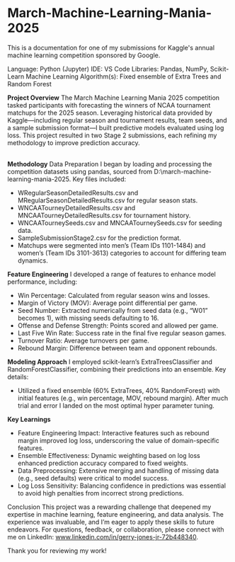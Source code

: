 # March-Machine-Learning-Mania-2025
This is a documentation for one of my submissions for Kaggle's annual machine learning competition sponsored by Google.

Language: Python (Jupyter)
IDE: VS Code
Libraries: Pandas, NumPy, Scikit-Learn
Machine Learning Algorithm(s): Fixed ensemble of Extra Trees and Random Forest

**Project Overview**
The March Machine Learning Mania 2025 competition tasked participants with forecasting the winners of NCAA tournament matchups for the 2025 season. Leveraging historical data provided by Kaggle—including regular season and tournament results, team seeds, and a sample submission format—I built predictive models evaluated using log loss. This project resulted in two Stage 2 submissions, each refining my methodology to improve prediction accuracy.
<br><br>

**Methodology**
Data Preparation
I began by loading and processing the competition datasets using pandas, sourced from D:\march-machine-learning-mania-2025\. Key files included:

- WRegularSeasonDetailedResults.csv and MRegularSeasonDetailedResults.csv for regular season stats.
- WNCAATourneyDetailedResults.csv and MNCAATourneyDetailedResults.csv for tournament history.
- WNCAATourneySeeds.csv and MNCAATourneySeeds.csv for seeding data.
- SampleSubmissionStage2.csv for the prediction format.
- Matchups were segmented into men’s (Team IDs 1101-1484) and women’s (Team IDs 3101-3613) categories to account for differing team dynamics.

**Feature Engineering**
I developed a range of features to enhance model performance, including:

- Win Percentage: Calculated from regular season wins and losses.
- Margin of Victory (MOV): Average point differential per game.
- Seed Number: Extracted numerically from seed data (e.g., “W01” becomes 1), with missing seeds defaulting to 16.
- Offense and Defense Strength: Points scored and allowed per game.
- Last Five Win Rate: Success rate in the final five regular season games.
- Turnover Ratio: Average turnovers per game.
- Rebound Margin: Difference between team and opponent rebounds.

**Modeling Approach**
I employed scikit-learn’s ExtraTreesClassifier and RandomForestClassifier, combining their predictions into an ensemble. Key details:

- Utilized a fixed ensemble (60% ExtraTrees, 40% RandomForest) with initial features (e.g., win percentage, MOV, rebound margin). After much trial and error I landed on the most optimal hyper parameter tuning.

**Key Learnings**
- Feature Engineering Impact: Interactive features such as rebound margin improved log loss, underscoring the value of domain-specific features.
- Ensemble Effectiveness: Dynamic weighting based on log loss enhanced prediction accuracy compared to fixed weights.
- Data Preprocessing: Extensive merging and handling of missing data (e.g., seed defaults) were critical to model success.
- Log Loss Sensitivity: Balancing confidence in predictions was essential to avoid high penalties from incorrect strong predictions.

Conclusion
This project was a rewarding challenge that deepened my expertise in machine learning, feature engineering, and data analysis. The experience was invaluable, and I’m eager to apply these skills to future endeavors. For questions, feedback, or collaboration, please connect with me on LinkedIn: www.linkedin.com/in/gerry-jones-jr-72b448340.

Thank you for reviewing my work!

